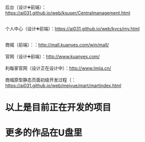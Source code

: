 # 
后台（设计➕前端）：https://ai031.github.io/web/ksuser/Centralmanagement.html<br>
<br>

个人中心（设计➕前端）：https://ai031.github.io/web/kycs/my.html<br>
<br>

商城（前端）：：http://mall.kuanyes.com/win/mall/<br>
<br>
官网（设计➕前端）：http://www.kuanyes.com/<br>
<br>
利每家官网（设计正在设计中）：http://www.lmjia.cn/<br>
<br>
商城原型静态页面初级开发过程（：https://ai031.github.io/web/meiyue/mart/martindex.html

<h1 styles=“font-size:16px;”>以上是目前正在开发的项目</h1>
<h1 styles=“font-size:16px;>更多的作品在U盘里</h1>




